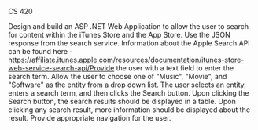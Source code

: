 CS 420

Design and build an ASP .NET Web Application to allow the user to search for content within the iTunes Store and the App Store. Use the JSON response from the search service. Information about the Apple Search API can be found here -https://affiliate.itunes.apple.com/resources/documentation/itunes-store-web-service-search-api/Provide the user with a text field to enter the search term. Allow the user to choose one of "Music", "Movie", and "Software" as the entity from a drop down list. The user selects an entity, enters a search term, and then clicks the Search button. Upon clicking the Search button, the search results should be displayed in a table. Upon clicking any search result, more information should be displayed about the result. Provide appropriate navigation for the user. 

